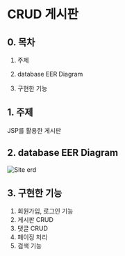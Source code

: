# CRUD 게시판


## 0. 목차
1. 주제

2. database EER Diagram

3. 구현한 기능
## 1. 주제
JSP를 활용한 게시판

## 2. database EER Diagram
![Site erd](https://user-images.githubusercontent.com/81604203/151985265-95b0b5bb-29bb-450d-a4d4-253d0a60e929.PNG)


## 3. 구현한 기능
1. 회원가입, 로그인 기능
2. 게시판 CRUD 
3. 댓글 CRUD
4. 페이징 처리
5. 검색 기능

